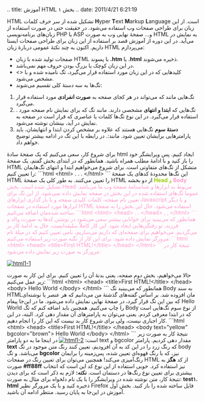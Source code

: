 .. title: آموزش HTML بخش ۱ .. date: 2011/4/21 6:21:19

HTML تشکیل شده از سر حرف کلمات **H**yper **T**ext **M**arkup
**L**anguage است‌. از این زبان برای طراحی صفحات وب استفاده می‌شود‌. در
حقیقت حتی در صورت استفاده از زبان‌های برنامه‌نویسی PHP یا ASP و... صفحهٔ
نهایی وب به صورت HTML به نمایش در می‌آید‌. در این دوره از آموزش قصد بر
استفاده از این زبان برای طراحی صفحات ایستا داریم‌. اکنون به چند نکتهٔ
عمومی دربارهٔ زبان HTML می‌پردازم‌:

-   صفحات تولید شده با زبان HTML با پسوند **.htm** یا **.html** ذخیره
    می‌شوند‌.
-   در این زبان کوچک یا بزرگ بودن حروف مهم نمی‌باشد‌.
-   کلید‌هایی که در این زبان مورد استفاده قرار می‌گیرد‌، تگ نامیده شده و
    با \<\> مشخص می‌شود‌.
-   تگ‌ها به سه دستهٔ کلی تقسیم می‌شوند‌:

1.  تگ‌هایی مانند که می‌تواند در هر کجای صفحه به **صورت انفرادی** مورد
    استفاده قرار می‌گیرد‌.
2.  . تگ‌هایی که **ابتدا و انتهای** مشخصی دارند‌. مانند تگ که برای نمایش
    نام صفحه مورد استفاده قرار می‌گیرد‌. در این نوع تگ‌ها کلمات یا
    عناصری که قرار است در صفحه به نمایش در آید‌، بینشان نوشته می‌شود‌.
3.  **دستهٔ سوم** تگ‌هایی هستند که علاوه بر مشخص کردن ابتدا و
    انتهایشان‌، باید پارامتر‌هایی برایشان تعیین شود‌. مانند‌:. در رابطه
    با این تگ در ادامه بیشتر توضیح خواهم داد‌.

برای شروع کار‌، سعی می‌کنیم که یک صفحهٔ سادهٔ html ایجاد کنیم‌. پس
ویرایشگر خود را باز کنید و با ادامهٔ مطلب همراه باشید‌. همانطور که در
ابتدای بخش گفتم‌، یک صفحهٔ HTML متشکل از تگ‌های متفاوتی است‌. برای شروع
می‌خواهیم ابتدا و انتهای تگ‌هایمان را تعیین کنیم‌: \`\`\`html \<html\> .
. . \</html\> \`\`\` این تگ‌ها محدودهٔ کد‌های یک صفحهٔ HTML را تعیین
می‌کنند‌. به طور کلی یک صفحهٔ HTML از دو بخشه <span
style="color: #99cc00;">**Head** و <span
style="color: #ff99cc;">**Body** تشکیل شده است‌. بخش Head مربوط به
ابزار‌ها و شناسنامهٔ صفحهٔ وب ما می‌باشد‌. عموما تگ‌های استفاده شده در
این بخش در صفحه نمایش داده نمی‌شود‌. از این تگ برای تعیین نام صفحه‌،
کلمات کلیدی صفحه و یا بار گذاری ابزار‌های Javascript و یا دیگر ابزار‌ها
مورد استفاده در صفحات HTML استفاده می‌شود‌. حال این بخش را به صفحهٔ
ساخته شده‌مان اضافه می‌کنیم‌. \`\`\`html \<html\> \<head\> . . \</head\>
, , \</html\> \`\`\` همانطور که می‌بینید برای خوانایی بیشتر سعی می‌شود
در نوشتن کد‌ها به صورت والد و فرزند‌، تو رفتگی‌هایی ایجاد شود‌. این کار
کاملاً سلیقه‌ایست‌. حال به ادامهٔ کار بر می‌گردیم‌. می‌خواهیم برای
صفحه‌ای که داریم می‌سازیم‌، نامی تعیین کنیم که در میلهٔ نام مرورگر نمایش
داده شود‌. برای این کار از تگبه صورت زیر استفاده می‌کنیم‌: \`\`\`html
\<html\> \<head\> \<title\>First HTML!\</title\> \</head\> \</html\>
\`\`\` نتیجهٔ کار در مرورگر به صورت زیر نمایش داده می‌شود‌:
</span></span>

[![](http://shahinism.com/wp-content/uploads/2011/04/html1-1-300x46.png "html1-1")](http://shahinism.com/wp-content/uploads/2011/04/html1-1.png)

حالا می‌خواهیم‌، بخش دوم صفحه‌، یعنی بدنهٔ آن را تعیین کنیم‌. برای این
کار به صورت زیر عمل می‌کنیم‌: \`\`\`html \<html\> \<head\>
\<title\>First HTML!\</title\> \</head\> \<body\> Hello World \</body\>
\</html\> \`\`\` همانطور که می‌بینید تگ Body به سند HTMLمان افزوده شد‌.
بر اساس گفته‌های گذشتهٔ من می‌دانیم که هر عنصر یا نوشته‌ای که بین این تگ
قرار گیرد‌، در صفحهٔ نهایی نمایش داده می‌شود‌. ما در این‌جا پیغام Hello
World را چاپ می‌کنیم‌. همچنین باید اضافه کنم که تگ Body از نوع سوم
تگ‌هایی است که در ابتدا معرفی کردم‌. یعنی می‌توان به پارامتر‌های آن
مقدار دهی کرد‌. البته‌، در این کار اجباری نیست‌، ولی برای شروع کار بد
نیست که این کار را انجام دهیم‌. \`\`\`html \<html\> \<head\>
\<title\>First HTML!\</title\> \</head\> \<body text="yellow"
bgcolor="brown"\> Hello World \</body\> \</html\> \`\`\` نتیجهٔ کار به
صورت زیر است‌:
[![](http://shahinism.com/wp-content/uploads/2011/04/html1-2-300x218.png "html1-2")](http://shahinism.com/wp-content/uploads/2011/04/html1-2.png)
در اینجا ما به دو پارامتر text و bgcolor مقدار دهی کردیم‌. پارامتر
**text** که رنگ زرد را در این کد به آن افزودیم‌، تعیین کنند رنگ متن
موجود در تگ body می‌باشد‌. و تگ **bgcolor** نیز‌، که با رنگ قهوه‌ای
تعیین شده‌، پس‌زمینه را برایمان رنگ‌آمیزی می‌کند‌! همچنین می‌توان برای
تعیین رنگ در صفحات HTML از کد **هگز** به صورت **\#ff88ff** نیز استفاده
کرد‌. خوبی استفاده از این نوع کد این است که انتخاب بیشتری برای تعیین نوع
رنگ‌ها در دستمان است‌. **نکته‌:** لازم به ذکر است که برای دیدن نتیجهٔ
کار‌، متن نوشته شده در ویرایشگر را با یک نام دلخواه برای مثال به صورت‌:
**test۱. html** ذخیره کنید و با یک مرورگر نظیر Firefox فایل ساخته شده را
باز کنید‌. بخش اول آموزش در این‌جا به پایان رسید‌. منتظر ادامه آن
باشید‌.
